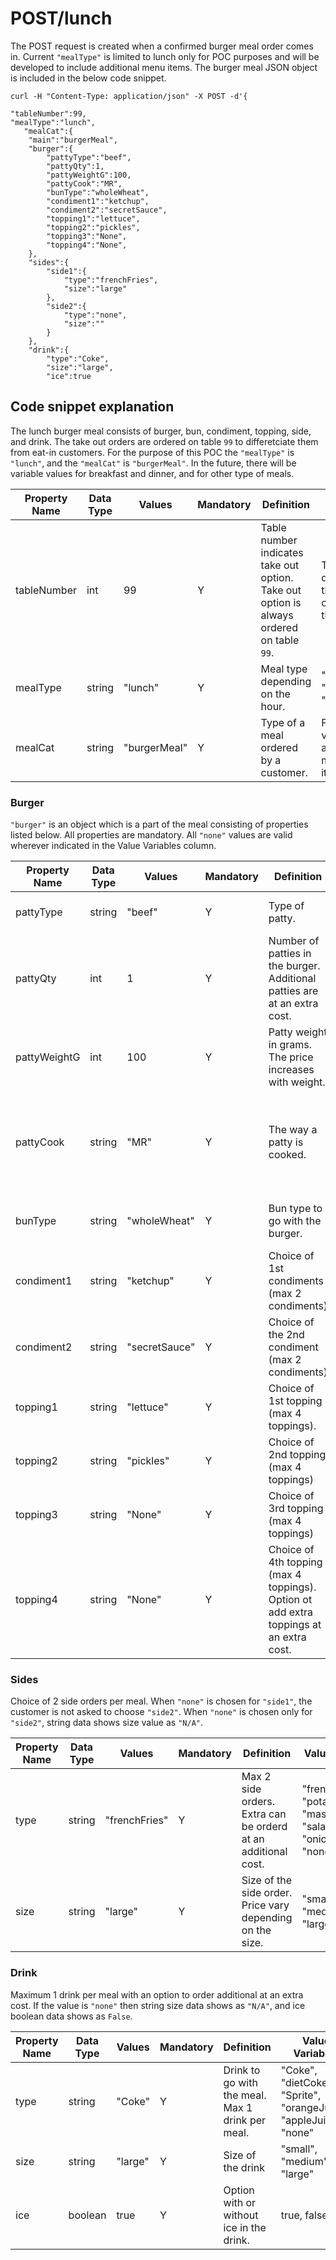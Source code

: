 # POST/lunch

The POST request is created when a confirmed burger meal order comes in. Current `"mealType"` is limited to lunch only for POC purposes and will be developed to include additional menu items. The burger meal JSON object is included in the below code snippet. 

```
curl -H "Content-Type: application/json" -X POST -d'{

"tableNumber":99,
"mealType":"lunch",
   "mealCat":{
  	"main":"burgerMeal",
  	"burger":{
     	"pattyType":"beef",
     	"pattyQty":1,
     	"pattyWeightG":100,
     	"pattyCook":"MR",
     	"bunType":"wholeWheat",
     	"condiment1":"ketchup",
     	"condiment2":"secretSauce",
     	"topping1":"lettuce",
     	"topping2":"pickles",
     	"topping3":"None",
     	"topping4":"None",
  	},
  	"sides":{
     	"side1":{
        	"type":"frenchFries",
        	"size":"large"
     	},
     	"side2":{
        	"type":"none",
        	"size":""
     	}
  	},
  	"drink":{
     	"type":"Coke",
     	"size":"large",
     	"ice":true
```

## Code snippet explanation

The lunch burger meal consists of burger, bun, condiment, topping, side, and drink.
The take out orders are ordered on table `99` to differetciate them from eat-in customers. 
For the purpose of this POC the `"mealType"` is `"lunch"`, and the `"mealCat"` is `"burgerMeal"`. In the future, there will be variable values for breakfast and dinner, and for other type of meals.

| Property Name 	| Data Type 	| Values                 |Mandatory| Definition                           	|Value Variables|
|-----------------|-------------|------------------------|----------|--------------------------------------	|------------------|
| tableNumber     | int    	    | 99	                   |   Y   | Table number indicates take out option. Take out option is always ordered on table `99`.| This can be decided by the diner owners in the future.|
| mealType      	|  string    	|  "lunch"             	|  Y   	| Meal type depending on the hour. | "breakfast", "lunch", "dinner"|
| mealCat      	|  string    	|    "burgerMeal" |    Y   | Type of a meal ordered by a customer.| Future variables are set menu items.|

### Burger

`"burger"` is an object which is a part of the meal consisting of properties listed below. All properties are mandatory. All `"none"` values are valid wherever indicated in the Value Variables column. 


| Property Name 	| Data Type 	| Values                 |Mandatory | Definition                           	|Value Variables|
|-----------------|-------------|------------------------|----------|--------------------------------------	|----------------|
| pattyType       | string      | "beef"	               |   Y      | Type of patty. | "beef", "lamb", "chickenBreast", "fish", and "bean"|
| pattyQty        | int         | 1	                     |   Y      |Number of patties in the burger. Additional patties are at an extra cost. | 1, 2, and 3 |
| pattyWeightG    | int         | 100	                   |   Y      |Patty weight in grams. The price increases with weight.|100, 170, and 250|
| pattyCook       | string      | "MR"                   |   Y      |The way a patty is cooked.| "MR" medium-rare, "M" medium, "MW" medium-well, "WD" well-done. **Note:** chicken breast, fish and bean patty can only have "WD" well-done option.|
| bunType         | string      | "wholeWheat"	         |   Y      |Bun type to go with the burger.|"White", "wholeWheat", "Rye", "glutenFree", "None".|
| condiment1	| string 	| "ketchup"                |Y | Choice of 1st condiments (max 2 condiments)|  "mayo", "veganMayo","BBQ", "ketchup", "secretSauce". "none"|
| condiment2      | string      | "secretSauce"               |   Y      |Choice of the 2nd condiment (max 2 condiments)|  "mayo", "veganMayo","BBQ", "ketchup", "secretSauce". "none"|
| topping1        | string     | "lettuce"                 | Y           | Choice of 1st topping (max 4 toppings).| "lettuce", "pickles", "tomato", "cheese", "veganCheese", "friedEgg", "None".|
| topping2        | string     | "pickles"                 | Y           | Choice of 2nd topping (max 4 toppings) |"lettuce", "pickles", "tomato", "cheese", "veganCheese", "friedEgg", "None".|
| topping3        | string     | "None"                    | Y           | Choice of 3rd topping (max 4 toppings) |"lettuce", "pickles", "tomato", "cheese", "veganCheese", "friedEgg", "None".|
| topping4        | string     | "None"                    | Y           | Choice of 4th topping (max 4 toppings). Option ot add extra toppings at an extra cost.|"lettuce", "pickles", "tomato", "cheese", "veganCheese", "friedEgg","None".|

### Sides
Choice of 2 side orders per meal. When `"none"` is chosen for `"side1"`, the customer is not asked to choose `"side2"`. When `"none"` is chosen only for `"side2"`, string data shows size value as `"N/A"`.

| Property Name 	| Data Type 	| Values                 |Mandatory | Definition                           	|Value Variables|
|-----------------|-------------|------------------------|----------|--------------------------------------	|----------------|
| type            | string      | "frenchFries"	         |   Y      | Max 2 side orders. Extra can be orderd at an additional cost. | "frenchFries", "potatoWedges", "mashPotato", "salad", "onionRings", "none".|
| size            | string      | "large"                |  Y       | Size of the side order. Price vary depending on the size.| "small", "medium", "large".|

### Drink
Maximum 1 drink per meal with an option to order additional at an extra cost. If the value is `"none"` then string size data shows as `"N/A"`, and ice boolean data shows as `False`.

| Property Name 	| Data Type 	| Values                 |Mandatory | Definition                           	|Value Variables|
|-----------------|-------------|------------------------|----------|--------------------------------------	|----------------|
| type            | string      | "Coke"	          |   Y      |Drink to go with the meal. Max 1 drink per meal.| "Coke", "dietCoke", "Sprite", "orangeJuice", "appleJuice", "none"|
| size            | string      | "large"            | Y      | Size of the drink| "small", "medium", "large"|
| ice            | boolean      | true                | Y      |Option with or without ice in the drink. | true, false|
